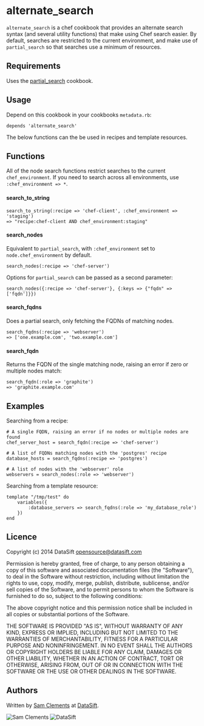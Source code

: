 alternate_search
================

`alternate_search` is a chef cookbook that provides an alternate search syntax (and several utility functions) that make using Chef search easier. By default, searches are restricted to the current environment, and make use of `partial_search` so that searches use a minimum of resources.

Requirements
------------

Uses the [partial_search](http://community.opscode.com/cookbooks/partial_search) cookbook.

Usage
-----

Depend on this cookbook in your cookbooks `metadata.rb`:

	depends 'alternate_search'

The below functions can the be used in recipes and template resources.

Functions
---------

All of the node search functions restrict searches to the current `chef_environment`. If you need to search across all environments, use `:chef_environment => *`.

#### search_to_string

	search_to_string(:recipe => 'chef-client', :chef_environment => 'staging')
	=> "recipe:chef-client AND chef_environment:staging"

#### search_nodes

Equivalent to `partial_search`, with `:chef_environment` set to `node.chef_environment` by default.

	search_nodes(:recipe => 'chef-server')

Options for `partial_search` can be passed as a second parameter:

	search_nodes({:recipe => 'chef-server'}, {:keys => {"fqdn" => ['fqdn']}})

#### search_fqdns

Does a partial search, only fetching the FQDNs of matching nodes.

	search_fqdns(:recipe => 'webserver')
	=> ['one.example.com', 'two.example.com']

#### search_fqdn

Returns the FQDN of the single matching node, raising an error if zero or multiple nodes match:

	search_fqdn(:role => 'graphite')
	=> 'graphite.example.com'

Examples
--------

Searching from a recipe:

	# A single FQDN, raising an error if no nodes or multiple nodes are found
	chef_server_host = search_fqdn(:recipe => 'chef-server')

	# A list of FQDNs matching nodes with the 'postgres' recipe
	database_hosts = search_fqdns(:recipe => 'postgres')

	# A list of nodes with the 'webserver' role
	webservers = search_nodes(:role => 'webserver')

Searching from a template resource:

	template "/tmp/test" do
		variables({
			:database_servers => search_fqdns(:role => 'my_database_role')
		})
	end


Licence
-------

Copyright (c) 2014 DataSift <opensource@datasift.com>

Permission is hereby granted, free of charge, to any person obtaining a copy
of this software and associated documentation files (the "Software"), to deal
in the Software without restriction, including without limitation the rights
to use, copy, modify, merge, publish, distribute, sublicense, and/or sell
copies of the Software, and to permit persons to whom the Software is
furnished to do so, subject to the following conditions:

The above copyright notice and this permission notice shall be included in
all copies or substantial portions of the Software.

THE SOFTWARE IS PROVIDED "AS IS", WITHOUT WARRANTY OF ANY KIND, EXPRESS OR
IMPLIED, INCLUDING BUT NOT LIMITED TO THE WARRANTIES OF MERCHANTABILITY,
FITNESS FOR A PARTICULAR PURPOSE AND NONINFRINGEMENT. IN NO EVENT SHALL THE
AUTHORS OR COPYRIGHT HOLDERS BE LIABLE FOR ANY CLAIM, DAMAGES OR OTHER
LIABILITY, WHETHER IN AN ACTION OF CONTRACT, TORT OR OTHERWISE, ARISING FROM,
OUT OF OR IN CONNECTION WITH THE SOFTWARE OR THE USE OR OTHER DEALINGS IN
THE SOFTWARE.

Authors
-------

Written by [Sam Clements](https://github.com/borntyping) at
[DataSift](https://datasift.com/).

![Sam Clements](https://gravatar.com/avatar/8dd5661684a7385fe723b7e7588e91ee?s=40)
![DataSift](https://gravatar.com/avatar/a3a6d949b43b6b880ffb3e277a65f49d?s=40)
